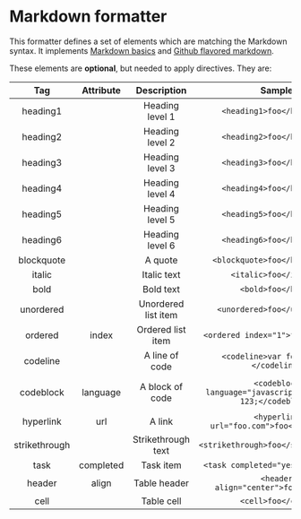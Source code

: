 # Markdown formatter
This formatter defines a set of elements which are matching the Markdown syntax.
It implements [Markdown basics](https://help.github.com/articles/markdown-basics/) and [Github flavored markdown]().

These elements are **optional**, but needed to apply directives. They are:

 Tag | Attribute | Description | Sample | Output |
 :----: | :----: | :----: | :----: | :----: |
 heading1 |  | Heading level 1 | `<heading1>foo</heading1>` | `# foo` |
 heading2 |  | Heading level 2 | `<heading2>foo</heading2>` | `## foo` |
 heading3 |  | Heading level 3 | `<heading3>foo</heading3>` | `### foo` |
 heading4 |  | Heading level 4 | `<heading4>foo</heading4>` | `#### foo` |
 heading5 |  | Heading level 5 | `<heading5>foo</heading5>` | `##### foo` |
 heading6 |  | Heading level 6 | `<heading6>foo</heading6>` | `###### foo` |
 blockquote |  | A quote | `<blockquote>foo</blockquote>` | `> foo` |
 italic |  | Italic text | `<italic>foo</italic>` | `*foo*` |
 bold |  | Bold text | `<bold>foo</bold>` | `**foo**` |
 unordered |  | Unordered list item | `<unordered>foo</unordered>` | `* foo` |
 ordered | index | Ordered list item | `<ordered index="1">foo</ordered>` | `1. foo` |
 codeline |  | A line of code | `<codeline>var foo = 123;</codeline>` | ``var foo = 123;`` |
 codeblock | language | A block of code | `<codeblock language="javascript">var foo = 123;</codeblock>` | ````var foo = 123;````` |
 hyperlink | url | A link | `<hyperlink url="foo.com">foo</hyperlink>` | `[foo](foo.com)` |
 strikethrough |  | Strikethrough text | `<strikethrough>foo</strikethrough>` | `~~foo~~` |
 task | completed | Task item | `<task completed="yes">foo</task>` | `* [x] foo` |
 header | align | Table header | `<header align="center">foo</header>` | `| foo |  | :----: |` |
 cell |  | Table cell | `<cell>foo</cell>` | `| foo |` |
